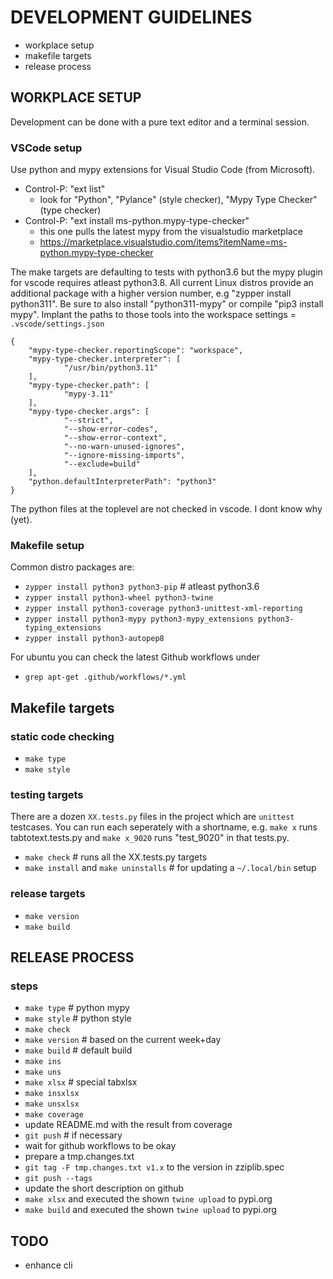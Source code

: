 # DEVELOPMENT GUIDELINES

* workplace setup
* makefile targets
* release process

## WORKPLACE SETUP

Development can be done with a pure text editor and a terminal session.

### VSCode setup

Use python and mypy extensions for Visual Studio Code (from Microsoft).

* Control-P: "ext list"
  * look for "Python", "Pylance" (style checker), "Mypy Type Checker" (type checker)
* Control-P: "ext install ms-python.mypy-type-checker"
  * this one pulls the latest mypy from the visualstudio marketplace
  * https://marketplace.visualstudio.com/items?itemName=ms-python.mypy-type-checker

The make targets are defaulting to tests with python3.6 but the mypy plugin
for vscode requires atleast python3.8. All current Linux distros provide an
additional package with a higher version number, e.g "zypper install python311".
Be sure to also install "python311-mypy" or compile "pip3 install mypy". 
Implant the paths to those tools into the workspace settings = `.vscode/settings.json`

    {
        "mypy-type-checker.reportingScope": "workspace",
        "mypy-type-checker.interpreter": [
                "/usr/bin/python3.11"
        ],
        "mypy-type-checker.path": [
                "mypy-3.11"
        ],
        "mypy-type-checker.args": [
                "--strict",
                "--show-error-codes",
                "--show-error-context",
                "--no-warn-unused-ignores",
                "--ignore-missing-imports",
                "--exclude=build"
        ],
        "python.defaultInterpreterPath": "python3"
    }

The python files at the toplevel are not checked in vscode. I dont know why (yet).

### Makefile setup

Common distro packages are:
* `zypper install python3 python3-pip` # atleast python3.6
* `zypper install python3-wheel python3-twine`
* `zypper install python3-coverage python3-unittest-xml-reporting`
* `zypper install python3-mypy python3-mypy_extensions python3-typing_extensions`
* `zypper install python3-autopep8`

For ubuntu you can check the latest Github workflows under
* `grep apt-get .github/workflows/*.yml`

## Makefile targets

### static code checking

* `make type`
* `make style`

### testing targets

There are a dozen `XX.tests.py` files in the project which are `unittest` testcases.
You can run each seperately with a shortname, e.g. `make x` runs tabtotext.tests.py
and `make x_9020` runs "test_9020" in that tests.py.

* `make check` # runs all the XX.tests.py targets 
* `make install` and `make uninstalls` # for updating a `~/.local/bin` setup

### release targets

* `make version`
* `make build`

## RELEASE PROCESS

### steps
* `make type`   # python mypy
* `make style`  # python style
* `make check`
* `make version` # based on the current week+day
* `make build` # default build
* `make ins` 
* `make uns`
* `make xlsx` # special tabxlsx
* `make insxlsx` 
* `make unsxlsx`
* `make coverage` 
* update README.md with the result from coverage
* `git push` # if necessary
* wait for github workflows to be okay
* prepare a tmp.changes.txt 
* `git tag -F tmp.changes.txt v1.x` to the version in zziplib.spec
* `git push --tags`
* update the short description on github
* `make xlsx` and executed the shown `twine upload` to pypi.org
* `make build` and executed the shown `twine upload` to pypi.org

## TODO

* enhance cli

